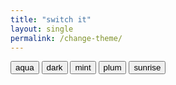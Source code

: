```yaml
---
title: "switch it"
layout: single
permalink: /change-theme/
---
```


<div >
    <button type="button" class="btn btn--info" onclick="node1=document.getElementById('theme_source');node2=document.getElementById('theme_source_2');node3=document.getElementById('theme_source_3');node4=document.getElementById('theme_source_4');node5=document.getElementById('theme_source_5');node1.setAttribute('rel', 'stylesheet'); node2.setAttribute('rel', 'stylesheet alternate'); node3.setAttribute('rel', 'stylesheet alternate');node4.setAttribute('rel', 'stylesheet alternate');node5.setAttribute('rel', 'stylesheet alternate');sessionStorage.setItem('theme', 'aqua');return false;">
    aqua
    </button>
    <button type="button" class="btn btn--inverse" onclick="node1=document.getElementById('theme_source');node2=document.getElementById('theme_source_2');node3=document.getElementById('theme_source_3');node4=document.getElementById('theme_source_4');node5=document.getElementById('theme_source_5');node1.setAttribute('rel', 'stylesheet alternate'); node2.setAttribute('rel', 'stylesheet'); node3.setAttribute('rel', 'stylesheet alternate');node4.setAttribute('rel', 'stylesheet alternate');node5.setAttribute('rel', 'stylesheet alternate');sessionStorage.setItem('theme', 'dark');return false;">
    dark
    </button>
    <button type="button" class="btn btn--success" onclick="node1=document.getElementById('theme_source');node2=document.getElementById('theme_source_2');node3=document.getElementById('theme_source_3');node4=document.getElementById('theme_source_4');node5=document.getElementById('theme_source_5');node1.setAttribute('rel', 'stylesheet alternate'); node2.setAttribute('rel', 'stylesheet alternate'); node3.setAttribute('rel', 'stylesheet');node4.setAttribute('rel', 'stylesheet alternate');node5.setAttribute('rel', 'stylesheet alternate');sessionStorage.setItem('theme', 'mint');return false;">
    mint
    </button>
    <button type="button" class="btn btn--primary" onclick="node1=document.getElementById('theme_source');node2=document.getElementById('theme_source_2');node3=document.getElementById('theme_source_3');node4=document.getElementById('theme_source_4');node5=document.getElementById('theme_source_5');node1.setAttribute('rel', 'stylesheet alternate'); node2.setAttribute('rel', 'stylesheet alternate'); node3.setAttribute('rel', 'stylesheet alternate');node4.setAttribute('rel', 'stylesheet');node5.setAttribute('rel', 'stylesheet alternate');sessionStorage.setItem('theme', 'plum');return false;">
    plum
    </button>
    <button type="button" class="btn btn--warning" onclick="node1=document.getElementById('theme_source');node2=document.getElementById('theme_source_2');node3=document.getElementById('theme_source_3');node4=document.getElementById('theme_source_4');node5=document.getElementById('theme_source_5');node1.setAttribute('rel', 'stylesheet alternate'); node2.setAttribute('rel', 'stylesheet alternate'); node3.setAttribute('rel', 'stylesheet alternate');node4.setAttribute('rel', 'stylesheet alternate');node5.setAttribute('rel', 'stylesheet');sessionStorage.setItem('theme', 'sunrise');return false;">
    sunrise
    </button>
</div>



